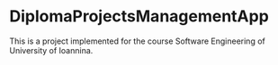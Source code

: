 # DiplomaProjectsManagementApp

This is a project implemented for the course Software Engineering of University of Ioannina.
